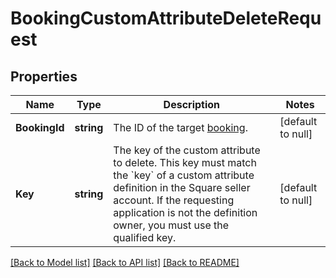 # BookingCustomAttributeDeleteRequest

## Properties
Name | Type | Description | Notes
------------ | ------------- | ------------- | -------------
**BookingId** | **string** | The ID of the target [booking](https://developer.squareup.com/reference/square_2024-01-18/objects/Booking). | [default to null]
**Key** | **string** | The key of the custom attribute to delete. This key must match the &#x60;key&#x60; of a custom attribute definition in the Square seller account. If the requesting application is not the definition owner, you must use the qualified key. | [default to null]

[[Back to Model list]](../README.md#documentation-for-models) [[Back to API list]](../README.md#documentation-for-api-endpoints) [[Back to README]](../README.md)

